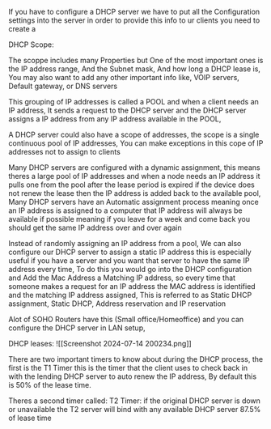 

If you have to configure a DHCP server we have to put all the Configuration settings into the server in order to provide this info to ur clients you need to create a 


DHCP Scope:

The scoppe includes many Properties but One of the most important ones is the IP address range, And the Subnet mask, And how long a DHCP lease is, You may also want to add any other important info like, VOIP servers, Default gateway, or DNS servers


This grouping of IP addresses is called a POOL and when a client needs an IP address, It sends a request to the DHCP server and the DHCP server assigns a IP address from any IP address available in the POOL, 

A DHCP server could also have a scope of addresses, the scope is a single continuous pool of IP addresses, You can make exceptions in this cope of IP addresses not to assign to clients 




Many DHCP servers are configured with a dynamic assignment, 
this means theres a large pool of IP addresses and when a node needs an IP address it pulls one from the pool after the lease period is expired if the device does not renew the lease then the IP address is added back to the available pool,
Many DHCP servers have an Automatic assignment process meaning once an IP address is assigned to a computer that IP address will always be available if possible meaning if you leave for a week and come back you should get the same IP address over and over again 



Instead of randomly assigning an IP address from a pool, We can also configure our DHCP server to assign a static IP address this is especially useful if you have a server and you want that server to have the same IP address every time,
To do this you would go into the DHCP configuration and Add the Mac Address a Matching IP address, so every time that someone makes a request for an IP address the MAC address is identified and the matching IP address assigned, 
This is referred to as Static DHCP assignment, Static DHCP, Address reservation and IP reservation


Alot of SOHO Routers have this (Small office/Homeoffice) and you can configure the DHCP server in LAN setup, 




DHCP leases:
![[Screenshot 2024-07-14 200234.png]]



There are two important timers to know about during the DHCP process, the first is the T1 Timer
this is the timer that the client uses to check back in with the lending DHCP server to auto renew the IP address, By default this is 50% of the lease time.

Theres a second timer called:
T2 Timer:
if the original DHCP server is down or unavailable the T2 server will bind with any available DHCP server 87.5% of lease time 